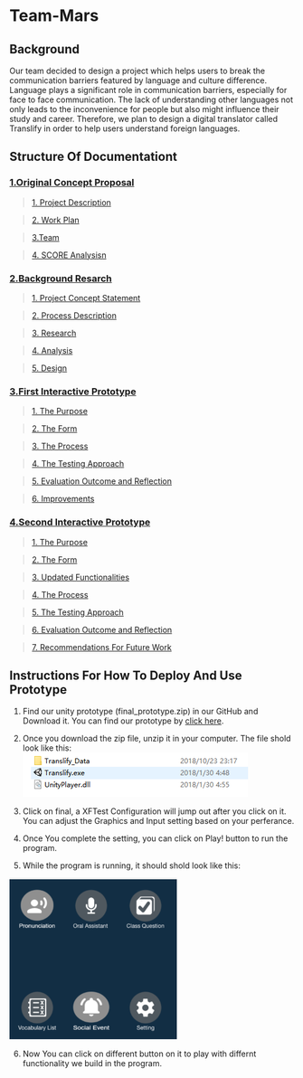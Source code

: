 # Team-Mars

## Background 

Our team decided to design a project which helps users to break the communication barriers featured by language and culture difference. Language plays a significant role in communication barriers, especially for face to face communication. The lack of understanding other languages not only leads to the inconvenience for people but also might influence their study and career. Therefore, we plan to design a digital translator called Translify in order to help users understand foreign languages. 


## Structure Of Documentationt

### [1.Original Concept Proposal](https://github.com/deco3500-2018/Team-Mars/wiki/1.Original-Concept-Proposal)

> [1. Project Description](https://github.com/deco3500-2018/Team-Mars/wiki/1.Original-Concept-Proposal#1-project-description)

> [2. Work Plan](https://github.com/deco3500-2018/Team-Mars/wiki/1.Original-Concept-Proposal#2--work-plan)

> [3.Team](https://github.com/deco3500-2018/Team-Mars/wiki/1.Original-Concept-Proposal#3team)

> [4. SCORE Analysisn](https://github.com/deco3500-2018/Team-Mars/wiki/1.Original-Concept-Proposal#4-score-analysisn)



### [2.Background Resarch](https://github.com/deco3500-2018/Team-Mars/wiki/2.Background-Resarch)

> [1. Project Concept Statement](https://github.com/deco3500-2018/Team-Mars/wiki/2.Background-Resarch#1-project-concept-statement)

> [2. Process Description](https://github.com/deco3500-2018/Team-Mars/wiki/2.Background-Resarch#2-process-description)

> [3. Research](https://github.com/deco3500-2018/Team-Mars/wiki/2.Background-Resarch#3-research)

> [4. Analysis](https://github.com/deco3500-2018/Team-Mars/wiki/2.Background-Resarch#4-analysis)

> [5. Design](https://github.com/deco3500-2018/Team-Mars/wiki/2.Background-Resarch#4-analysis)

### [3.First Interactive Prototype](https://github.com/deco3500-2018/Team-Mars/wiki/3.First-Interactive-Prototype)

> [1. The Purpose](https://github.com/deco3500-2018/Team-Mars/wiki/3.First-Interactive-Prototype#1-the-purpose)

> [2. The Form](https://github.com/deco3500-2018/Team-Mars/wiki/3.First-Interactive-Prototype#2-the-form)

> [3. The Process](https://github.com/deco3500-2018/Team-Mars/wiki/3.First-Interactive-Prototype#3-the-process)

> [4. The Testing Approach](https://github.com/deco3500-2018/Team-Mars/wiki/3.First-Interactive-Prototype#4-the-testing-approach)

> [5. Evaluation Outcome and Reflection](https://github.com/deco3500-2018/Team-Mars/wiki/3.First-Interactive-Prototype#5-evaluation-outcome-and-reflection)

> [6. Improvements](https://github.com/deco3500-2018/Team-Mars/wiki/3.First-Interactive-Prototype#6-improvements)

### [4.Second Interactive Prototype](https://github.com/deco3500-2018/Team-Mars/wiki/4.Second-Interactive-Prototype)

> [1. The Purpose](https://github.com/deco3500-2018/Team-Mars/wiki/4.Second-Interactive-Prototype#1-the-purpose)

> [2. The Form](https://github.com/deco3500-2018/Team-Mars/wiki/4.Second-Interactive-Prototype#2-the-form)

> [3. Updated Functionalities](https://github.com/deco3500-2018/Team-Mars/wiki/4.Second-Interactive-Prototype#3-updated-functionalities)

> [4. The Process](https://github.com/deco3500-2018/Team-Mars/wiki/4.Second-Interactive-Prototype#4-the-process)

> [5. The Testing Approach](https://github.com/deco3500-2018/Team-Mars/wiki/4.Second-Interactive-Prototype#5-the-testing-approach)

> [6. Evaluation Outcome and Reflection](https://github.com/deco3500-2018/Team-Mars/wiki/4.Second-Interactive-Prototype#6-evaluation-outcome-and-reflection)

> [7. Recommendations For Future Work](https://github.com/deco3500-2018/Team-Mars/wiki/4.Second-Interactive-Prototype#7-recommendations-for-future-work)

## Instructions For How To Deploy And Use Prototype

1. Find our unity prototype (final_prototype.zip) in our GitHub and Download it. You can find our prototype by [click here](https://github.com/deco3500-2018/Team-Mars/blob/master/EXE.zip).

2. Once you download the zip file, unzip it in your computer. The file shold look like this: ![](https://github.com/deco3500-2018/Team-Mars/blob/master/appendix/capture.png)

3. Click on final, a XFTest Configuration will jump out after you click on it. You can adjust the Graphics and Input setting based on your perferance. 

4. Once You complete the setting, you can click on Play! button to run the program.

5. While the program is running, it should shold look like this:

![](https://github.com/deco3500-2018/Team-Mars/blob/master/appendix/interface.PNG)

6. Now You can click on different button on it to play with differnt functionality we build in the program.


